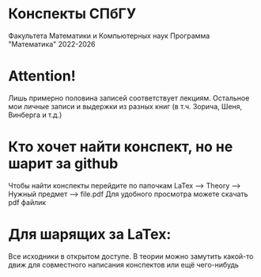 # Конспекты СПбГУ
Факультета Математики и Компьютерных наук
Программа "Математика"
2022-2026

# Attention!
Лишь примерно половина записей соответствует лекциям.
Остальное мои личные записи и выдержки из разных книг 
(в т.ч. Зорича, Шеня, Винберга и т.д.)

# Кто хочет найти конспект, но не шарит за github
Чтобы найти конспекты перейдите по папочкам 
LaTex --> Theory --> Нужный предмет --> file.pdf
Для удобного просмотра можете скачать pdf файлик

# Для шарящих за LaTex:
Все исходники в открытом доступе. В теории можно замутить
какой-то движ для совместного написания конспектов или
ещё чего-нибудь
